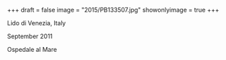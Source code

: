 +++
draft = false
image = "2015/PB133507.jpg"
showonlyimage = true
+++

Lido di Venezia, Italy

September 2011
<!--more-->

Ospedale al Mare
